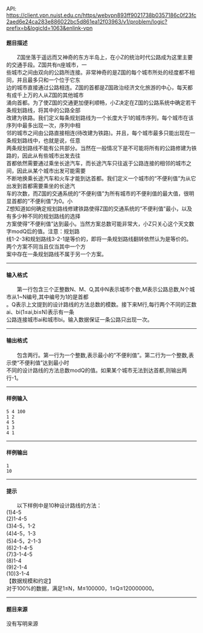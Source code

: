 API: https://client.vpn.nuist.edu.cn/https/webvpn893ff9021738b0357186c0f23fc2aed6e24ca283e886022bc5d861ea12f03963/v1/problem/logic?prefix=b&logicId=1063&enlink-vpn

#### 题目描述

　　Z国坐落于遥远而又神奇的东方半岛上，在小Z的统治时代公路成为这里主要的交通手段。Z国共有n座城市，一  
些城市之间由双向的公路所连接。非常神奇的是Z国的每个城市所处的经度都不相同，并且最多只和一个位于它东  
边的城市直接通过公路相连。Z国的首都是Z国政治经济文化旅游的中心，每天都有成千上万的人从Z国的其他城市  
涌向首都。为了使Z国的交通更加便利顺畅，小Z决定在Z国的公路系统中确定若干条规划路线，将其中的公路全部  
改建为铁路。我们定义每条规划路线为一个长度大于1的城市序列，每个城市在该序列中最多出现一次，序列中相  
邻的城市之间由公路直接相连(待改建为铁路)。并且，每个城市最多只能出现在一条规划路线中，也就是说，任意  
两条规划路线不能有公共部分。当然在一般情况下是不可能将所有的公路修建为铁路的，因此从有些城市出发去往  
首都依然需要通过乘坐长途汽车，而长途汽车只往返于公路连接的相邻的城市之间，因此从某个城市出发可能需要  
不断地换乘长途汽车和火车才能到达首都。我们定义一个城市的“不便利值”为从它出发到首都需要乘坐的长途汽  
车的次数，而Z国的交通系统的“不便利值”为所有城市的不便利值的最大值，很明显首都的“不便利值”为0。小  
Z想知道如何确定规划路线修建铁路使得Z国的交通系统的“不便利值”最小，以及有多少种不同的规划路线的选择  
方案使得“不便利值”达到最小。当然方案总数可能非常大，小Z只关心这个天文数字modQ后的值。注意：规划路  
线1-2-3和规划路线3-2-1是等价的，即将一条规划路线翻转依然认为是等价的。两个方案不同当且仅当其中一个方  
案中存在一条规划路线不属于另一个方案。

---

#### 输入格式

　　第一行包含三个正整数N、M、Q,其中N表示城市个数,M表示公路总数,N个城市从1~N编号,其中编号为1的是首都  
。Q表示上文提到的设计路线的方法总数的模数。接下来M行,每行两个不同的正数ai、bi(1≤ai,bi≤N)表示有一条  
公路连接城市ai和城市bi。输入数据保证一条公路只出现一次。

---

#### 输出格式

　　包含两行。第一行为一个整数,表示最小的“不便利值”。第二行为一个整数,表示使“不便利值”达到最小时  
不同的设计路线的方法总数modQ的值。如果某个城市无法到达首都,则输出两行-1。

---

#### 样例输入
```
5 4 100
1 2
4 5
1 3
4 1
```

---

#### 样例输出
```
1
10
```

---

#### 提示

　　以下样例中是10种设计路线的方法：  
(1)4-5  
(2)1-4-5  
(3)4-5，1-2  
(4)4-5，1-3  
(5)4-5，2-1-3  
(6)2-1-4-5  
(7)3-1-4-5  
(8)1-4  
(9)2-1-4  
(10)3-1-4  
【数据规模和约定】  
对于100%的数据，满足1≤N，M≤100000，1≤Q≤120000000。

---

#### 题目来源

没有写明来源